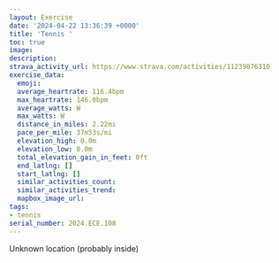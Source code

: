 ```yaml
---
layout: Exercise
date: '2024-04-22 13:36:39 +0000'
title: 'Tennis '
toc: true
image:
description:
strava_activity_url: https://www.strava.com/activities/11239076310
exercise_data:
  emoji:
  average_heartrate: 116.4bpm
  max_heartrate: 146.0bpm
  average_watts: W
  max_watts: W
  distance_in_miles: 2.22mi
  pace_per_mile: 37m53s/mi
  elevation_high: 0.0m
  elevation_low: 0.0m
  total_elevation_gain_in_feet: 0ft
  end_latlng: []
  start_latlng: []
  similar_activities_count:
  similar_activities_trend:
  mapbox_image_url:
tags:
- tennis
serial_number: 2024.ECE.108
---
```

Unknown location (probably inside)
